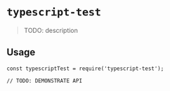 # `typescript-test`

> TODO: description

## Usage

```
const typescriptTest = require('typescript-test');

// TODO: DEMONSTRATE API
```
